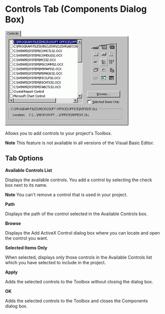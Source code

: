 
# Controls Tab (Components Dialog Box)


![](images/addcc_ZA01201563.gif)



Allows you to add controls to your project's Toolbox.

 **Note**  This feature is not available in all versions of the Visual Basic Editor.


## Tab Options

 **Available Controls List**

Displays the available controls. You add a control by selecting the check box next to its name.


 **Note**  You can't remove a control that is used in your project.

 **Path**

Displays the path of the control selected in the Available Controls box.

 **Browse**

Displays the Add ActiveX Control dialog box where you can locate and open the control you want.

 **Selected Items Only**

When selected, displays only those controls in the Available Controls list which you have selected to include in the project.

 **Apply**

Adds the selected controls to the Toolbox without closing the dialog box.

 **OK**

Adds the selected controls to the Toolbox and closes the Components dialog box.

